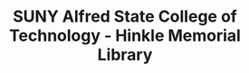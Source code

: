 ---
layout: repo
title: "SUNY Alfred State College of Technology - Hinkle Memorial Library"
id: 18469
permalink: repos/18469/
---